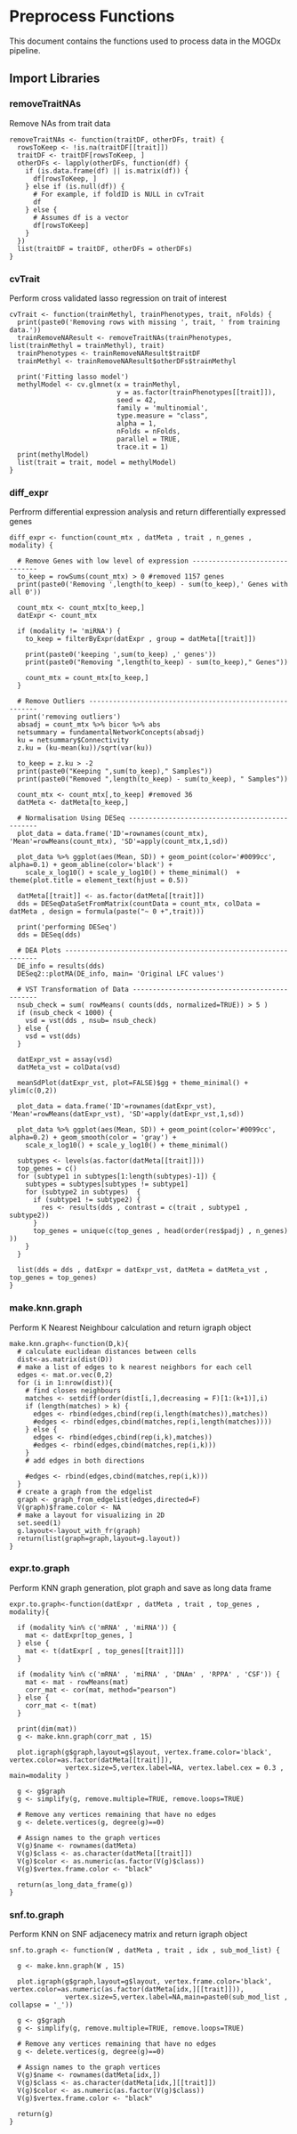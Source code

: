 # Preprocess Functions

This document contains the functions used to process data in the MOGDx
pipeline.

## Import Libraries

### removeTraitNAs
Remove NAs from trait data

    removeTraitNAs <- function(traitDF, otherDFs, trait) {
      rowsToKeep <- !is.na(traitDF[[trait]])
      traitDF <- traitDF[rowsToKeep, ]
      otherDFs <- lapply(otherDFs, function(df) {
        if (is.data.frame(df) || is.matrix(df)) {
          df[rowsToKeep, ]
        } else if (is.null(df)) {
          # For example, if foldID is NULL in cvTrait
          df
        } else {
          # Assumes df is a vector
          df[rowsToKeep]
        }
      })
      list(traitDF = traitDF, otherDFs = otherDFs)
    }

### cvTrait
Perform cross validated lasso regression on trait of interest

    cvTrait <- function(trainMethyl, trainPhenotypes, trait, nFolds) {
      print(paste0('Removing rows with missing ', trait, ' from training data.'))
      trainRemoveNAResult <- removeTraitNAs(trainPhenotypes, list(trainMethyl = trainMethyl), trait)
      trainPhenotypes <- trainRemoveNAResult$traitDF
      trainMethyl <- trainRemoveNAResult$otherDFs$trainMethyl
      
      print('Fitting lasso model')
      methylModel <- cv.glmnet(x = trainMethyl,
                               y = as.factor(trainPhenotypes[[trait]]),
                               seed = 42,
                               family = 'multinomial',
                               type.measure = "class",
                               alpha = 1,
                               nFolds = nFolds,
                               parallel = TRUE,
                               trace.it = 1)
      print(methylModel)
      list(trait = trait, model = methylModel)
    }

### diff_expr
Perfrorm differential expression analysis and return differentially expressed genes

    diff_expr <- function(count_mtx , datMeta , trait , n_genes , modality) {
      
      # Remove Genes with low level of expression -------------------------------
      to_keep = rowSums(count_mtx) > 0 #removed 1157 genes
      print(paste0('Removing ',length(to_keep) - sum(to_keep),' Genes with all 0'))
      
      count_mtx <- count_mtx[to_keep,]
      datExpr <- count_mtx
      
      if (modality != 'miRNA') {
        to_keep = filterByExpr(datExpr , group = datMeta[[trait]])
        
        print(paste0('keeping ',sum(to_keep) ,' genes'))
        print(paste0("Removing ",length(to_keep) - sum(to_keep)," Genes"))
        
        count_mtx = count_mtx[to_keep,]
      }
      
      # Remove Outliers ---------------------------------------------------------
      print('removing outliers')
      absadj = count_mtx %>% bicor %>% abs
      netsummary = fundamentalNetworkConcepts(absadj)
      ku = netsummary$Connectivity
      z.ku = (ku-mean(ku))/sqrt(var(ku))

      to_keep = z.ku > -2
      print(paste0("Keeping ",sum(to_keep)," Samples"))
      print(paste0("Removed ",length(to_keep) - sum(to_keep), " Samples"))

      count_mtx <- count_mtx[,to_keep] #removed 36
      datMeta <- datMeta[to_keep,]
      
      # Normalisation Using DESeq -----------------------------------------------
      plot_data = data.frame('ID'=rownames(count_mtx), 'Mean'=rowMeans(count_mtx), 'SD'=apply(count_mtx,1,sd))
      
      plot_data %>% ggplot(aes(Mean, SD)) + geom_point(color='#0099cc', alpha=0.1) + geom_abline(color='black') +
        scale_x_log10() + scale_y_log10() + theme_minimal()  + theme(plot.title = element_text(hjust = 0.5)) 
      
      datMeta[[trait]] <- as.factor(datMeta[[trait]])
      dds = DESeqDataSetFromMatrix(countData = count_mtx, colData = datMeta , design = formula(paste("~ 0 +",trait)))
      
      print('performing DESeq')
      dds = DESeq(dds)
      
      # DEA Plots ---------------------------------------------------------------
      DE_info = results(dds)
      DESeq2::plotMA(DE_info, main= 'Original LFC values')
      
      # VST Transformation of Data ----------------------------------------------
      nsub_check = sum( rowMeans( counts(dds, normalized=TRUE)) > 5 )
      if (nsub_check < 1000) {
        vsd = vst(dds , nsub= nsub_check)
      } else {
        vsd = vst(dds)
      }
      
      datExpr_vst = assay(vsd)
      datMeta_vst = colData(vsd)
      
      meanSdPlot(datExpr_vst, plot=FALSE)$gg + theme_minimal() + ylim(c(0,2))
      
      plot_data = data.frame('ID'=rownames(datExpr_vst), 'Mean'=rowMeans(datExpr_vst), 'SD'=apply(datExpr_vst,1,sd))
      
      plot_data %>% ggplot(aes(Mean, SD)) + geom_point(color='#0099cc', alpha=0.2) + geom_smooth(color = 'gray') +
        scale_x_log10() + scale_y_log10() + theme_minimal()
      
      subtypes <- levels(as.factor(datMeta[[trait]]))
      top_genes = c()
      for (subtype1 in subtypes[1:length(subtypes)-1]) {
        subtypes = subtypes[subtypes != subtype1]
        for (subtype2 in subtypes)  {
          if (subtype1 != subtype2) {
            res <- results(dds , contrast = c(trait , subtype1 , subtype2))
          }
          top_genes = unique(c(top_genes , head(order(res$padj) , n_genes) ))
        }
      }
      
      list(dds = dds , datExpr = datExpr_vst, datMeta = datMeta_vst , top_genes = top_genes)
    }

### make.knn.graph
Perform K Nearest Neighbour calculation and return igraph object

    make.knn.graph<-function(D,k){
      # calculate euclidean distances between cells
      dist<-as.matrix(dist(D))
      # make a list of edges to k nearest neighbors for each cell
      edges <- mat.or.vec(0,2)
      for (i in 1:nrow(dist)){
        # find closes neighbours
        matches <- setdiff(order(dist[i,],decreasing = F)[1:(k+1)],i)
        if (length(matches) > k) {
          edges <- rbind(edges,cbind(rep(i,length(matches)),matches))
          #edges <- rbind(edges,cbind(matches,rep(i,length(matches))))
        } else {
          edges <- rbind(edges,cbind(rep(i,k),matches))
          #edges <- rbind(edges,cbind(matches,rep(i,k)))
        }
        # add edges in both directions
        
        #edges <- rbind(edges,cbind(matches,rep(i,k)))  
      }
      # create a graph from the edgelist
      graph <- graph_from_edgelist(edges,directed=F)
      V(graph)$frame.color <- NA
      # make a layout for visualizing in 2D
      set.seed(1)
      g.layout<-layout_with_fr(graph)
      return(list(graph=graph,layout=g.layout))        
    }

### expr.to.graph
Perform KNN graph generation, plot graph and save as long data frame

    expr.to.graph<-function(datExpr , datMeta , trait , top_genes , modality){
      
      if (modality %in% c('mRNA' , 'miRNA')) {
        mat <- datExpr[top_genes, ]
      } else {
        mat <- t(datExpr[ , top_genes[[trait]]])
      }
      
      if (modality %in% c('mRNA' , 'miRNA' , 'DNAm' , 'RPPA' , 'CSF')) {
        mat <- mat - rowMeans(mat)
        corr_mat <- cor(mat, method="pearson")
      } else {
        corr_mat <- t(mat)
      }
      
      print(dim(mat))
      g <- make.knn.graph(corr_mat , 15)
      
      plot.igraph(g$graph,layout=g$layout, vertex.frame.color='black', vertex.color=as.factor(datMeta[[trait]]),
                  vertex.size=5,vertex.label=NA, vertex.label.cex = 0.3 , main=modality )
      
      g <- g$graph
      g <- simplify(g, remove.multiple=TRUE, remove.loops=TRUE)
      
      # Remove any vertices remaining that have no edges
      g <- delete.vertices(g, degree(g)==0)
      
      # Assign names to the graph vertices 
      V(g)$name <- rownames(datMeta)
      V(g)$class <- as.character(datMeta[[trait]])
      V(g)$color <- as.numeric(as.factor(V(g)$class))
      V(g)$vertex.frame.color <- "black"
      
      return(as_long_data_frame(g))
    }

### snf.to.graph
Perform KNN on SNF adjacenecy matrix and return igraph object

    snf.to.graph <- function(W , datMeta , trait , idx , sub_mod_list) {
      
      g <- make.knn.graph(W , 15)
      
      plot.igraph(g$graph,layout=g$layout, vertex.frame.color='black', vertex.color=as.numeric(as.factor(datMeta[idx,][[trait]])),
                  vertex.size=5,vertex.label=NA,main=paste0(sub_mod_list , collapse = '_'))
      
      g <- g$graph
      g <- simplify(g, remove.multiple=TRUE, remove.loops=TRUE)
      
      # Remove any vertices remaining that have no edges
      g <- delete.vertices(g, degree(g)==0)
      
      # Assign names to the graph vertices 
      V(g)$name <- rownames(datMeta[idx,])
      V(g)$class <- as.character(datMeta[idx,][[trait]])
      V(g)$color <- as.numeric(as.factor(V(g)$class))
      V(g)$vertex.frame.color <- "black"
      
      return(g)
    }

